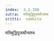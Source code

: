 ```yaml
---
index:  3.2.188
sutra:  मतिबुद्धिपूजार्थेभ्यश्च
vritti:  samhita 
---
```


मतिबुद्धिपूजार्थेभ्यश्च

